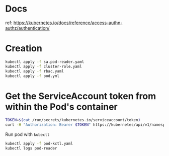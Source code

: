 # Docs
ref: https://kubernetes.io/docs/reference/access-authn-authz/authentication/

# Creation
```sh
kubectl apply -f sa.pod-reader.yaml
kubectl apply -f cluster-role.yaml
kubectl apply -f rbac.yaml
kubectl apply -f pod.yml
```
# Get the ServiceAccount token from within the Pod's container
```sh
TOKEN=$(cat /run/secrets/kubernetes.io/serviceaccount/token)
curl -H "Authorization: Bearer $TOKEN" https://kubernetes/api/v1/namespaces/default/pods/ --insecure
```

Run pod with `kubectl`
```sh
kubectl apply -f pod-kctl.yaml
kubectl logs pod-reader
```